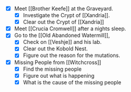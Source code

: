 
- [X] Meet [[Brother Keefe]] at the Graveyard.
	- [X] Investigate the Crypt of [[Xandria]].
	- [X] Clear out the Crypt of [[Xandria]]

- [X] Meet [[Crucia Cromwell]] after a nights sleep.
- [X] Go to the [[Old Abandoned Watermill]], 
	- [X] Check on [[Veshje]] and his lab.
	- [X] Clear out the Kobold Nest.
	- [X] Figure out the reason for the mutations.

- [x]  Missing People from [[Witchcross]]
	- [x] Find the missing people
	- [x] Figure out what is happening
	- [x] What is the cause of the missing people
